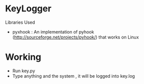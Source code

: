 # KeyLogger

Libraries Used
  - pyxhook : An implementation of pyhook (http://sourceforge.net/projects/pyhook/) that works on Linux

# Working

  - Run key.py
  - Type anything and the system , it will be logged into key.log
